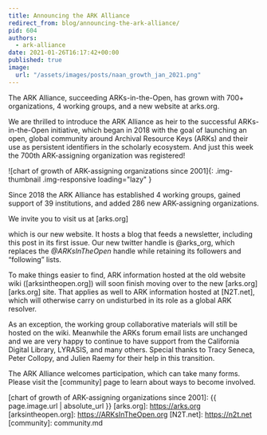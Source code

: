 ```yaml
---
title: Announcing the ARK Alliance
redirect_from: blog/announcing-the-ark-alliance/
pid: 604
authors:
  - ark-alliance
date: 2021-01-26T16:17:42+00:00
published: true
image:
  url: "/assets/images/posts/naan_growth_jan_2021.png"
---
```


The ARK Alliance, succeeding ARKs-in-the-Open, has grown with 700+
organizations, 4 working groups, and a new website at arks.org.

<!--more-->

We are thrilled to introduce the ARK Alliance as heir to the successful
ARKs-in-the-Open initiative, which began in 2018 with the goal of launching an
open, global community around Archival Resource Keys (ARKs) and their use as
persistent identifiers in the scholarly ecosystem. And just this week the
700th ARK-assigning organization was registered!

![chart of growth of ARK-assigning organizations since 2001]{: .img-thumbnail .img-responsive  loading="lazy" }

Since 2018 the ARK Alliance has established 4 working groups, gained support
of 39 institutions, and added 286 new ARK-assigning organizations.

We invite you to visit us at [arks.org]

which is our new website. It hosts a blog that feeds a newsletter, including
this post in its first issue. Our new twitter handle is @arks_org, which
replaces the *@ARKsInTheOpen* handle while retaining its followers and
“following” lists.

To make things easier to find, ARK information hosted at the old website wiki
([arksintheopen.org]) will soon finish moving over to the new [arks.org][arks.org] site. That
applies as well to ARK information hosted at [N2T.net], which will otherwise
carry on undisturbed in its role as a global ARK resolver.

As an exception, the working group collaborative materials will still be
hosted on the wiki. Meanwhile the ARKs forum email lists are unchanged and we
are very happy to continue to have support from the California Digital
Library, LYRASIS, and many others. Special thanks to Tracy Seneca, Peter
Collopy, and Julien Raemy for their help in this transition.

The ARK Alliance welcomes participation, which can take many forms. Please
visit the [community] page to learn about ways to become involved.

[chart of growth of ARK-assigning organizations since 2001]: {{ page.image.url | absolute_url }}
[arks.org]: https://arks.org
[arksintheopen.org]: https://ARKsInTheOpen.org
[N2T.net]: https://n2t.net
[community]: community.md
